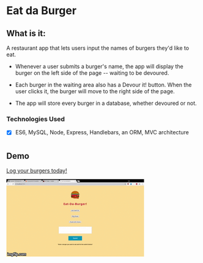 # Eat da Burger

## What is it:
A restaurant app that lets users input the names of burgers they'd like to eat.

* Whenever a user submits a burger's name, the app will display the burger on the left side of the page -- waiting to be devoured.

* Each burger in the waiting area also has a Devour it! button. When the user clicks it, the burger will move to the right side of the page.

* The app will store every burger in a database, whether devoured or not.

 ### Technologies Used
- [x] ES6, MySQL, Node, Express, Handlebars, an ORM, MVC architecture
#

## Demo

[Log your burgers today!](https://hidden-wave-40839.herokuapp.com)


![Customer: Step 1](/public/assets/img/demo.gif)
